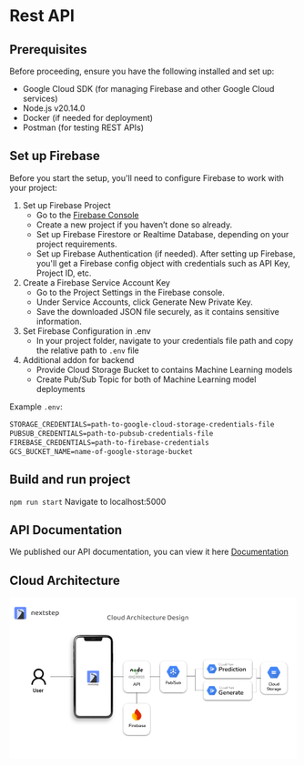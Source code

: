 # Rest API
## Prerequisites
Before proceeding, ensure you have the following installed and set up:

- Google Cloud SDK (for managing Firebase and other Google Cloud services)
- Node.js v20.14.0
- Docker (if needed for deployment)
- Postman (for testing REST APIs)

## Set up Firebase

Before you start the setup, you'll need to configure Firebase to work with your project:

1. Set up Firebase Project
	- Go to the <a href="https://console.firebase.google.com">Firebase Console</a>
	- Create a new project if you haven’t done so already.
	- Set up Firebase Firestore or Realtime Database, depending on your project requirements.
	- Set up Firebase Authentication (if needed).
After setting up Firebase, you'll get a Firebase config object with credentials such as API Key, Project ID, etc.
2. Create a Firebase Service Account Key
	- Go to the Project Settings in the Firebase console.
	- Under Service Accounts, click Generate New Private Key.
	- Save the downloaded JSON file securely, as it contains sensitive information.
3. Set Firebase Configuration in .env
	- In your project folder, navigate to your credentials file path and copy the relative path to `.env` file
4. Additional addon for backend
	- Provide Cloud Storage Bucket to contains Machine Learning models
	- Create Pub/Sub Topic for both of Machine Learning model deployments

Example `.env`:
```
STORAGE_CREDENTIALS=path-to-google-cloud-storage-credentials-file
PUBSUB_CREDENTIALS=path-to-pubsub-credentials-file
FIREBASE_CREDENTIALS=path-to-firebase-credentials
GCS_BUCKET_NAME=name-of-google-storage-bucket
```
## Build and run project
`npm run start`
Navigate to localhost:5000

## API Documentation
We published our API documentation, you can view it here <a href="https://docs.google.com/spreadsheets/d/1BYoo-XEQEeblnRURM9D6arKkrMlwVrhtl_2smJiRXio/edit?gid=0#gid=0">Documentation</a>

## Cloud Architecture 
<img src="https://github.com/Capstone-NextStep/.github/blob/main/profile/assets/nextstep-cloud-architecture.png">